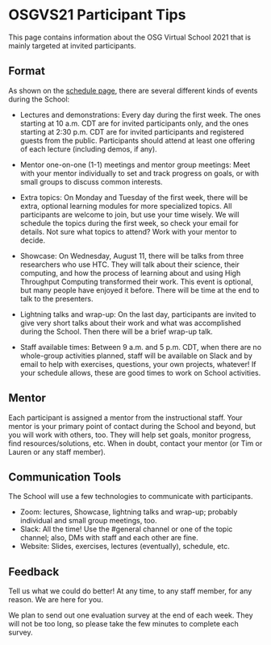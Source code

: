 # OSGVS21 Participant Tips

This page contains information about the OSG Virtual School 2021
that is mainly targeted at invited participants.

## Format

As shown on the [schedule page](schedule.md),
there are several different kinds of events during the School:

*  Lectures and demonstrations: Every day during the first week.
   The ones starting at 10 a.m. CDT are for invited participants only,
   and the ones starting at 2:30 p.m. CDT are for invited participants
   and registered guests from the public.
   Participants should attend at least one offering of each lecture
   (including demos, if any).

*  Mentor one-on-one (1-1) meetings and mentor group meetings:
   Meet with your mentor individually to set and track progress on goals,
   or with small groups to discuss common interests.

*  Extra topics: On Monday and Tuesday of the first week,
   there will be extra, optional learning modules for more specialized topics.
   All participants are welcome to join, but use your time wisely.
   We will schedule the topics during the first week,
   so check your email for details.
   Not sure what topics to attend?  Work with your mentor to decide.

*  Showcase: On Wednesday, August 11, there will be talks from three researchers who use HTC.
   They will talk about their science, their computing,
   and how the process of learning about and using High Throughput Computing transformed their work.
   This event is optional, but many people have enjoyed it before.
   There will be time at the end to talk to the presenters.

*  Lightning talks and wrap-up: On the last day,
   participants are invited to give very short talks
   about their work and what was accomplished during the School.
   Then there will be a brief wrap-up talk.

*  Staff available times: Between 9 a.m. and 5 p.m. CDT,
   when there are no whole-group activities planned,
   staff will be available on Slack and by email to help with
   exercises, questions, your own projects, whatever!
   If your schedule allows, these are good times to work on School activities.

## Mentor

Each participant is assigned a mentor from the instructional staff.
Your mentor is your primary point of contact during the School and beyond,
but you will work with others, too.
They will help set goals, monitor progress, find resources/solutions, etc.
When in doubt, contact your mentor (or Tim or Lauren or any staff member).

## Communication Tools

The School will use a few technologies to communicate with participants.

*  Zoom: lectures, Showcase, lightning talks and wrap-up;
   probably individual and small group meetings, too.
*  Slack: All the time! Use the #general channel or one of the topic channel;
   also, DMs with staff and each other are fine.
*  Website: Slides, exercises, lectures (eventually), schedule, etc.

## Feedback

Tell us what we could do better!
At any time, to any staff member, for any reason.
We are here for you.

We plan to send out one evaluation survey at the end of each week.
They will not be too long, so please take the few minutes to complete each survey.
